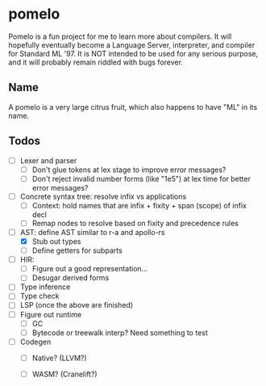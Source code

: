# pomelo

Pomelo is a fun project for me to learn more about compilers.
It will hopefully eventually become a Language Server, interpreter, and compiler for Standard ML '97.
It is NOT intended to be used for any serious purpose, and it will probably remain riddled with bugs forever.

## Name

A pomelo is a very large citrus fruit, which also happens to have "ML" in its name.

## Todos

- [ ] Lexer and parser
    - [ ] Don't glue tokens at lex stage to improve error messages?
    - [ ] Don't reject invalid number forms (like "1e5") at lex time for better error messages?
- [ ] Concrete syntax tree: resolve infix vs applications
    - [ ] Context: hold names that are infix + fixity + span (scope) of infix decl
    - [ ] Remap nodes to resolve based on fixity and precedence rules 
- [ ] AST: define AST similar to r-a and apollo-rs 
    - [x] Stub out types
    - [ ] Define getters for subparts
- [ ] HIR:
    - [ ] Figure out a good representation...
    - [ ] Desugar derived forms 
- [ ] Type inference
- [ ] Type check 
- [ ] LSP (once the above are finished)
- [ ] Figure out runtime
    - [ ] GC
    - [ ] Bytecode or treewalk interp? Need something to test
- [ ] Codegen
    - [ ] Native? (LLVM?)
    - [ ] WASM? (Cranelift?)


